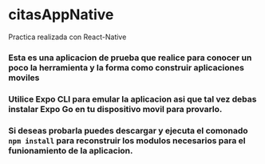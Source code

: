 # citasAppNative
Practica realizada con  React-Native

### Esta es una aplicacion de prueba que realice para conocer un poco la herramienta y la forma como construir aplicaciones moviles
### Utilice Expo CLI para emular la aplicacion asi que tal vez debas instalar Expo Go en tu dispositivo movil para provarlo.

### Si deseas probarla puedes descargar y ejecuta el comonado ``npm install`` para reconstruir los modulos necesarios para el funionamiento de la aplicacion.
